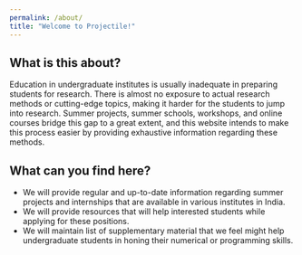 ```yaml
---
permalink: /about/
title: "Welcome to Projectile!"
---
```


## What is this about?

Education in undergraduate institutes is usually inadequate in preparing students for research. There is almost no exposure to actual research methods or cutting-edge topics, making it harder for the students to jump into research. Summer projects, summer schools, workshops, and online courses bridge this gap to a great extent, and this website intends to make this process easier by providing exhaustive information regarding these methods.

## What can you find here?

* We will provide regular and up-to-date information regarding summer projects and internships that are available in various institutes in India.
* We will provide resources that will help interested students while applying for these positions.
* We will maintain list of supplementary material that we feel might help undergraduate students in honing their numerical or programming skills.
